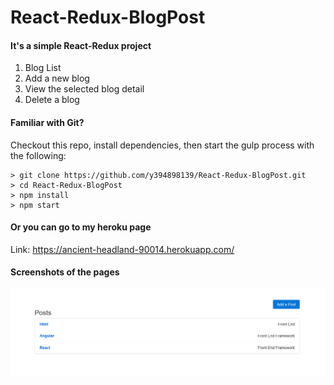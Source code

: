 # React-Redux-BlogPost

#### It's a simple React-Redux project

1. Blog List
2. Add a new blog
3. View the selected blog detail
4. Delete a blog

#### Familiar with Git?
Checkout this repo, install dependencies, then start the gulp process with the following:

```
> git clone https://github.com/y394898139/React-Redux-BlogPost.git
> cd React-Redux-BlogPost
> npm install
> npm start
```

#### Or you can go to my heroku page

Link: https://ancient-headland-90014.herokuapp.com/

#### Screenshots of the pages
![alt text](screenshots/Screenshot01.png "")


